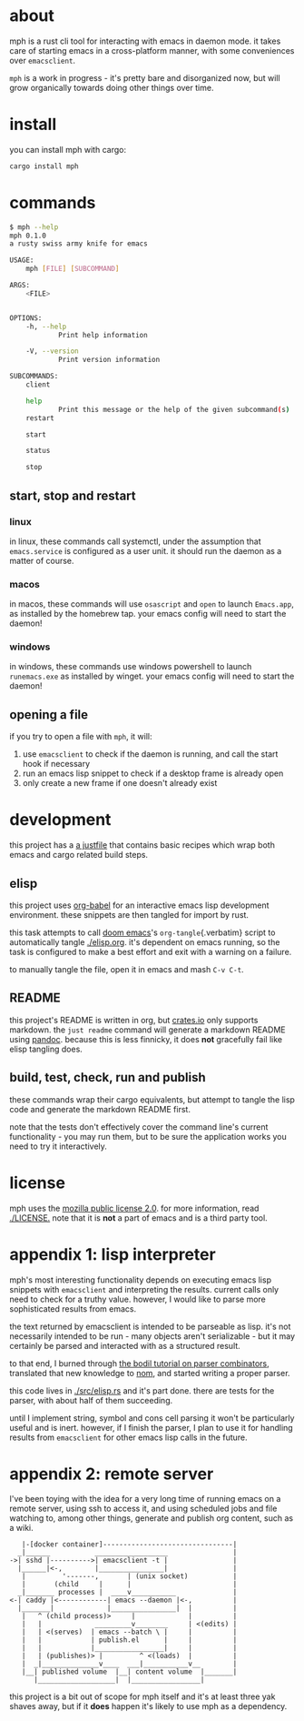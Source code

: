 # about

mph is a rust cli tool for interacting with emacs in daemon mode. it
takes care of starting emacs in a cross-platform manner, with some
conveniences over `emacsclient`.

`mph` is a work in progress - it\'s pretty bare and disorganized now,
but will grow organically towards doing other things over time.

# install

you can install mph with cargo:

``` bash
cargo install mph
```

# commands

``` bash
$ mph --help
mph 0.1.0
a rusty swiss army knife for emacs

USAGE:
    mph [FILE] [SUBCOMMAND]

ARGS:
    <FILE>


OPTIONS:
    -h, --help
            Print help information

    -V, --version
            Print version information

SUBCOMMANDS:
    client

    help
            Print this message or the help of the given subcommand(s)
    restart

    start

    status

    stop
```

## start, stop and restart

### linux

in linux, these commands call systemctl, under the assumption that
`emacs.service` is configured as a user unit. it should run the daemon
as a matter of course.

### macos

in macos, these commands will use `osascript` and `open` to launch
`Emacs.app`, as installed by the homebrew tap. your emacs config will
need to start the daemon!

### windows

in windows, these commands use windows powershell to launch
`runemacs.exe` as installed by winget. your emacs config will need to
start the daemon!

## opening a file

if you try to open a file with `mph`, it will:

1.  use `emacsclient` to check if the daemon is running, and call the
    start hook if necessary
2.  run an emacs lisp snippet to check if a desktop frame is already
    open
3.  only create a new frame if one doesn\'t already exist

# development

this project has a [a justfile](https://github.com/casey/just) that
contains basic recipes which wrap both emacs and cargo related build
steps.

## elisp

this project uses
[org-babel](https://orgmode.org/worg/org-contrib/babel/) for an
interactive emacs lisp development environment. these snippets are then
tangled for import by rust.

this task attempts to call [doom
emacs](https://github.com/doomemacs/doomemacs)\'s
`org-tangle`{.verbatim} script to automatically tangle
[./elisp.org](./elisp.org). it\'s dependent on emacs running, so the
task is configured to make a best effort and exit with a warning on a
failure.

to manually tangle the file, open it in emacs and mash `C-v C-t`.

## README

this project\'s README is written in org, but
[crates.io](https://crates.io) only supports markdown. the `just readme`
command will generate a markdown README using
[pandoc](https://pandoc.org/). because this is less finnicky, it does
**not** gracefully fail like elisp tangling does.

## build, test, check, run and publish

these commands wrap their cargo equivalents, but attempt to tangle the
lisp code and generate the markdown README first.

note that the tests don\'t effectively cover the command line\'s current
functionality - you may run them, but to be sure the application works
you need to try it interactively.

# license

mph uses the [mozilla public license
2.0](https://www.mozilla.org/en-US/MPL/2.0/). for more information, read
[./LICENSE.](./LICENSE.) note that it is **not** a part of emacs and is
a third party tool.

# appendix 1: lisp interpreter

mph\'s most interesting functionality depends on executing emacs lisp
snippets with `emacsclient` and interpreting the results. current calls
only need to check for a truthy value. however, I would like to parse
more sophisticated results from emacs.

the text returned by emacsclient is intended to be parseable as lisp.
it\'s not necessarily intended to be run - many objects aren\'t
serializable - but it may certainly be parsed and interacted with as a
structured result.

to that end, I burned through [the bodil tutorial on parser
combinators](https://bodil.lol/parser-combinators/), translated that new
knowledge to [nom](https://github.com/Geal/nom), and started writing a
proper parser.

this code lives in [./src/elisp.rs](./src/elisp.rs) and it\'s part done.
there are tests for the parser, with about half of them succeeding.

until I implement string, symbol and cons cell parsing it won\'t be
particularly useful and is inert. however, if I finish the parser, I
plan to use it for handling results from `emacsclient` for other emacs
lisp calls in the future.

# appendix 2: remote server

I\'ve been toying with the idea for a very long time of running emacs on
a remote server, using ssh to access it, and using scheduled jobs and
file watching to, among other things, generate and publish org content,
such as a wiki.

       |-[docker container]--------------------------------|
      _|______           __________________                |
    ->| sshd |---------->| emacsclient -t |                |
      |______|<-,        |________________|                |
       |         '-------,       | (unix socket)           |
       |       (child     |      |                         |
      _|_______ processes |  ____v___________              |
    <-| caddy |<------------| emacs --daemon |<-,          |
      |_______|             |________________|  |          |
       |   ^ (child process)>     |             |          |
       |   |             _________v________     | <(edits) |
       |   | <(serves)  | emacs --batch \ |     |          |
       |   |            | publish.el      |     |          |
       |   |            |_________________|     |          |
       |   | (publishes)> |         ^ <(loads)  |          |
       |  _|______________v____  ___|___________v__        |
       |__| published volume  |__| content volume  |_______|
          |___________________|  |_________________|

this project is a bit out of scope for mph itself and it\'s at least
three yak shaves away, but if it **does** happen it\'s likely to use mph
as a dependency.
